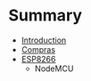 # Summary

* [Introduction](README.md)
* [Compras](compras.md)
* [ESP8266](esp8266.md)
   * NodeMCU

